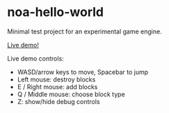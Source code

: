 # noa-hello-world

Minimal test project for an experimental game engine.

[Live demo!](http://andyhall.github.io/noa-hello-world/)

Live demo controls:
 * WASD/arrow keys to move, Spacebar to jump
 * Left mouse: destroy blocks
 * E / Right mouse: add blocks
 * Q / Middle mouse: choose block type
 * Z: show/hide debug controls
